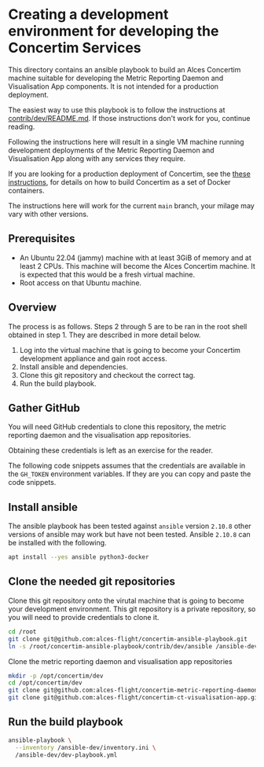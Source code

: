 # Creating a development environment for developing the Concertim Services

This directory contains an ansible playbook to build an Alces Concertim machine
suitable for developing the Metric Reporting Daemon and Visualisation App
components.  It is not intended for a production deployment.

The easiest way to use this playbook is to follow the instructions at [contrib/dev/README.md](/contrib/dev/README.md).
If those instructions don't work for you, continue reading.

Following the instructions here will result in a single VM machine running
development deployments of the Metric Reporting Daemon and Visualisation App
along with any services they require.

If you are looking for a production deployment of Concertim, see the
[these instructions](/ansible/README.md), for details on how to build
Concertim as a set of Docker containers.

The instructions here will work for the current `main` branch, your milage may
vary with other versions.

## Prerequisites

* An Ubuntu 22.04 (jammy) machine with at least 3GiB of memory and at least 2
  CPUs.  This machine will become the Alces Concertim machine.  It is expected
  that this would be a fresh virtual machine.
* Root access on that Ubuntu machine.

## Overview

The process is as follows.  Steps 2 through 5 are to be ran in the root shell
obtained in step 1.  They are described in more detail below.

1. Log into the virtual machine that is going to become your Concertim
   development appliance and gain root access.
2. Install ansible and dependencies.
3. Clone this git repository and checkout the correct tag.
4. Run the build playbook.

## Gather GitHub

You will need GitHub credentials to clone this repository, the metric reporting
daemon and the visualisation app repositories.

Obtaining these credentials is left as an exercise for the reader.

The following code snippets assumes that the credentials are available in the
`GH_TOKEN` environment variables.  If they are you can copy and paste the code
snippets.

## Install ansible

The ansible playbook has been tested against `ansible` version `2.10.8` other
versions of ansible may work but have not been tested.  Ansible `2.10.8` can
be installed with the following.

```bash
apt install --yes ansible python3-docker
```

## Clone the needed git repositories

Clone this git repository onto the virutal machine that is going to become your
development environment. This git repository is a private repository, so you
will need to provide credentials to clone it.

```bash
cd /root
git clone git@github.com:alces-flight/concertim-ansible-playbook.git
ln -s /root/concertim-ansible-playbook/contrib/dev/ansible /ansible-dev
```

Clone the metric reporting daemon and visualisation app repositories

```sh
mkdir -p /opt/concertim/dev
cd /opt/concertim/dev
git clone git@github.com:alces-flight/concertim-metric-reporting-daemon.git ct-metric-reporting-daemon
git clone git@github.com:alces-flight/concertim-ct-visualisation-app.git ct-visualisation-app
```

## Run the build playbook

```bash
ansible-playbook \
  --inventory /ansible-dev/inventory.ini \
  /ansible-dev/dev-playbook.yml
```
